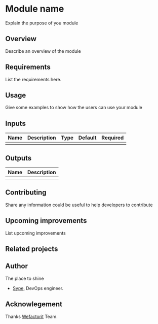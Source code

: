# Module name

Explain the purpose of you module

## Overview

Describe an overview of the module

## Requirements

List the requirements here.

## Usage

Give some examples to show how the users can use your module

## Inputs

| Name | Description | Type | Default | Required |
|:-----|:------------|:-----|:--------|:---------|
|      |             |      |         |          |

## Outputs

| Name | Description |
|:-----|:------------|
|      |             |

## Contributing

Share any information could be useful to help developers to contribute

## Upcoming improvements

List upcoming improvements

## Related projects

## Author

The place to shine
- [Sype](https://github.com/sype), DevOps engineer.

## Acknowlegement

Thanks [Wefactorit](https://www.wefactorit.com) Team.
